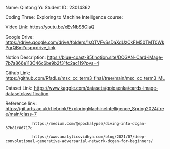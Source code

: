 Name: Qintong Yu 
Student ID: 23014362

Coding Three: Exploring to Machine Intelligence course:

Video Link: https://youtu.be/xEvNbS8GlaQ 

Google Drive: https://drive.google.com/drive/folders/1sQTVFvSsDaXdUzCkFM50TMT0WkPqrQBm?usp=drive_link 

Notion Description: https://blue-coast-85f.notion.site/DCGAN-Card-iMage-7b7a866e113046c6be9b2f31fc2ac119?pvs=4 

Github Link: https://github.com/RfadLs/msc_cc_term3_final/tree/main/msc_cc_term3_ML 

Dataset Link: https://www.kaggle.com/datasets/gpiosenka/cards-image-datasetclassification

Reference link: https://git.arts.ac.uk/rfiebrink/ExploringMachineIntelligence_Spring2024/tree/main/class-7 

                https://medium.com/@epochalypse/diving-into-dcgan-37b81f86717c 
                
                https://www.analyticsvidhya.com/blog/2021/07/deep-convolutional-generative-adversarial-network-dcgan-for-beginners/
